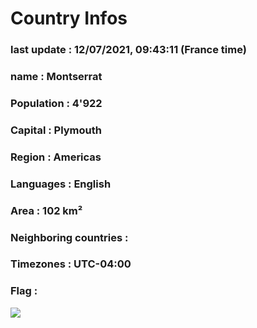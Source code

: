 # Country  Infos
### last update : 12/07/2021, 09:43:11 (France time)

### name : Montserrat
### Population : 4'922
### Capital : Plymouth
### Region : Americas
### Languages : English
### Area : 102 km²
### Neighboring countries : 
### Timezones : UTC-04:00

### Flag :
![](https://restcountries.eu/data/msr.svg)